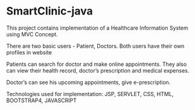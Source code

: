 # SmartClinic-java

This project contains implementation of a Healthcare Information System using MVC Concept.

There are two basic users - Patient, Doctors. Both users have their own profiles in website

Patients can search for doctor and make online appointments. They also can view their health record, doctor’s prescription and medical expenses.

Doctor’s can see his upcoming  appointments, give e-prescription.

Technologies used for implementation: JSP, SERVLET, CSS, HTML, BOOTSTRAP4, JAVASCRIPT

